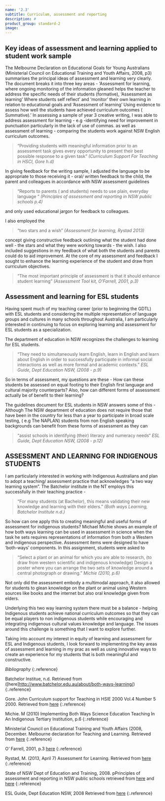 ```yaml
---
name: '2.3'
subtitle: Curriculum, assessment and reporting
description: #
product_group: standard-2
image:
---
```

## Key ideas of assessment and learning applied to student work sample

The Melbourne Declaration on Educational Goals for Young Australians (Ministerial Council on Educational Training and Youth Affairs, 2008, p3) summarises the principal ideas of assessment and learning very clearly. The document breaks it into three key areas - ‘Assessment for learning, where ongoing monitoring of the information gleaned helps the teacher to address the specific needs of their students (formative), ‘Assessment as learning’ Where students  self reflect’ and ‘monitor’ their own learning in relation to  educational goals and ‘Assessment of learning’ Using evidence to assess how well the students have achieved curriculum outcomes ( Summative).’ In assessing a sample of year 3 creative writing, I was able to address assessment for learning - e.g -identifying need for improvement in punctuation particularly in the lack of use of commas. as well as assessment of learning - comparing the students work against NSW English curriculum outcomes.

>“Providing students with meaningful information prior to an assessment task gives every opportunity to present their best possible response to a given task” _(Curriculum Support For Teaching in HSCI, Gore h.d)_

In giving feedback for the writing sample, I adjusted the language to be appropriate to those receiving it - oral/ written feedback to the child, the parent and colleagues in accordance with NSW assessment guidelines  

>“Reports to parents ( and students)  needs to use plain, everyday language “ _(Principles of assessment and reporting in NSW public schools p.4)_

and only used educational jargon for feedback to colleagues.  

I also employed the
>“two stars and a wish” _(Assessment for learning, Rystad 2013)_

concept giving constructive feedback outlining what the student had done well - the stars and what they were working towards - the wish. I also included suggestions in my feedback of what both the students and parents could do to aid improvement.  At the core of my assessment  and feedback I sought to enhance the learning experience of the student and draw from curriculum objectives.

>“The most important principle of assessment is that it should enhance student learning” _(Assessment Tool kit, O’Farrell, 2001, p.3)_


## Assessment and learning for ESL students

Having spent much of my teaching career (prior to beginning the GDTL) with ESL students and considering the multiple representation of language groups and cultures in many schools throughout Australia, I am particularly interested in continuing to focus on exploring learning and assessment for ESL students as a specialization.

The department of education in NSW recognizes the challenges to learning for ESL students.

>“They need to simultaneously learn English, learn in English and learn about English in order to successfully participate in informal social interactions as well as more formal and academic contexts.” _ESL Guide, Dept Education NSW, (2008 - p.9)_

So in terms of assessment, my questions are these - How can these students be assessed on equal footing to their English first language and cultural majority counterparts?
Also, how can different forms of assessment actually be of benefit to their learning?

The guidelines document for ESL students in NSW answers some of this - Although The NSW department of education does not require those that have been in the country for less than a year to participate in broad scale testing, ( e.g The NAPLAN) students from non English speaking backgrounds can benefit from these forms of assessment as they can

>“assist schools in identifying (their) literacy and numeracy needs“  _ESL Guide, Dept Education NSW, (2008 - p.12)_


## ASSESSMENT AND LEARNING FOR INDIGENOUS STUDENTS

I am particularly interested in working with Indigenous Australians and plan to adopt a teaching/ assessment practice that acknowledges “a two way learning system”. The Batchelor institute in the NT employs this successfully in their teaching practice -

>“For many students (at Bachelor), this means validating their new knowledge and learning with their elders.” _(Both ways Learning, Batchelor Institute n.d.)_

So how can one apply this to creating meaningful and useful forms of assessment for indigenous students? Michael Michie shows an example of how both ways learning can be used in assessment in science when the task he sets requires representations of information from both a Western and indigenous perspective. Assessment items were  designed to have ‘both-ways’ components. In this assignment, students were asked to

>“Select a plant or an animal for which you are able to research, (to draw from western scientific and indigenous knowledge)  Design a poster where you can arrange the two sets of knowledge around a central photograph or drawing.”  _Michie (2010, p.6)_

Not only did the assessment embody a multimodal approach, it also allowed for students to glean knowledge on the plant or animal using Western sources like books and the internet but also oral knowledge given from elders.

Underlying this two way learning system there must be a balance - helping Indigenous students achieve national curriculum outcomes so that they can be equal players to non indigenous students while encouraging and integrating indigenous cultural values knowledge and language. The issues around this challenge is something that I want to explore further.

Taking into account my interest in equity of learning and assessment for ESL and Indigenous students, I look forward to implementing the key areas of assessment and learning in my prac as well as using innovative ways to create an experience for my students that is both meaningful and constructive.


_Bibliography_
{:.reference}

Batchelor Institue, n.d. Retrieved from ([here]http://www.batchelor.edu.au/about/both-ways-learning/)
{:.reference}

Gore. John Curriculum support for Teaching in HSIE 2000 Vol.4 Number 5  2000. Retrieved from [here](http://www.curriculumsupport.education.nsw.gov.au/secondary/hsie/assets/assessstage6/feedback.htm)
{:.reference}

Michie. M  (2010) Implementing Both Ways Science Education Teaching In An Indigenous Tertiary Institution, p.6
{:.reference}

Ministerial Council on Educational Training and Youth Affairs (2008, December. Melbourne declaration for Teaching and Learning. Retrieved from [here](http://www.curriculum.edu.au/verve/_resources/National_Declaration_on_the_Educational_Goals_for_Young_Australians.pdf)
{:.reference}


O’ Farrell, 2001, p.3 [here](http://www.tcd.ie/teaching-learning/academic-development/assets/pdf/250309_assessment_toolkit.pdf)
{:.reference}

Rystad, M. (2013, April 7) Assessment for Learning. Retrieved from
[here](https://www.youtube.com/watch?v=HcLMlY6R7RM)
{:.reference}

State of NSW Dept of Education and Training, 2008. pPrinciples of assessment and reporting in NSW public schools retrieved from [here](http://www.curriculumsupport.education.nsw.gov.au/timetoteach/policy_doc/principles_ar.pdf) and [here](http://www.curriculumsupport.education.nsw.gov.au/secondary/hsie/assets/assessstage6/feedback.htm)
{:.reference}

ESL Guide, Dept Education NSW, 2008  Retrieved from [here](https://www.det.nsw.edu.au/policies/curriculum/schools/esl_guide/pd04_23_ESL_Guidelines.pdf)
{:.reference}

